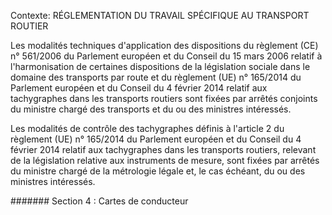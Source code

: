Contexte: RÉGLEMENTATION DU TRAVAIL SPÉCIFIQUE AU TRANSPORT ROUTIER

Les modalités techniques d'application des dispositions du règlement (CE) n° 561/2006 du Parlement européen et du Conseil du 15 mars 2006 relatif à l'harmonisation de certaines dispositions de la législation sociale dans le domaine des transports par route et du règlement (UE) n° 165/2014 du Parlement européen et du Conseil du 4 février 2014 relatif aux tachygraphes dans les transports routiers sont fixées par arrêtés conjoints du ministre chargé des transports et du ou des ministres intéressés.

Les modalités de contrôle des tachygraphes définis à l'article 2 du règlement (UE) n° 165/2014 du Parlement européen et du Conseil du 4 février 2014 relatif aux tachygraphes dans les transports routiers, relevant de la législation relative aux instruments de mesure, sont fixées par arrêtés du ministre chargé de la métrologie légale et, le cas échéant, du ou des ministres intéressés.

####### Section 4 : Cartes de conducteur